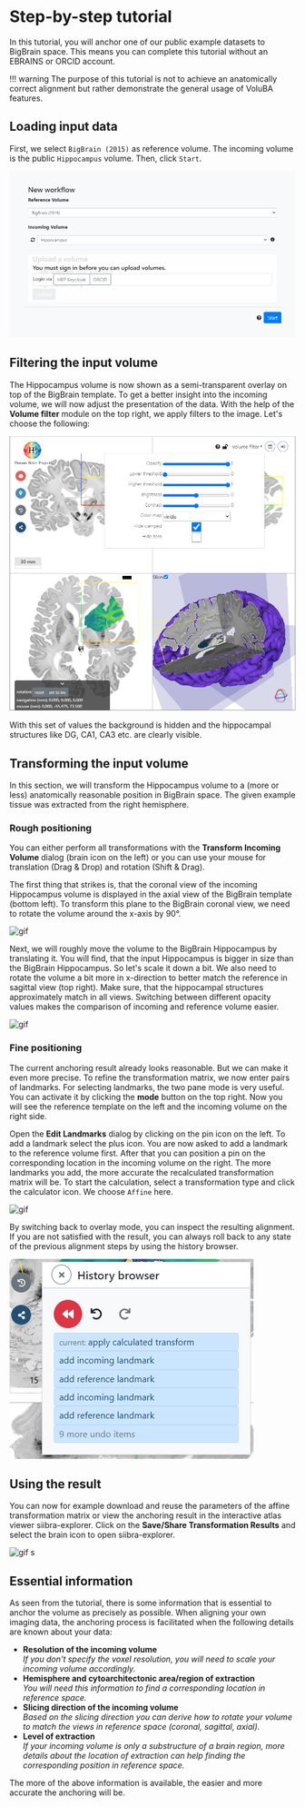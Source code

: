 # Step-by-step tutorial

In this tutorial, you will anchor one of our public example datasets to BigBrain space. This means you can complete this tutorial without an EBRAINS or ORCID account.

!!! warning
    The purpose of this tutorial is not to achieve an anatomically correct alignment but rather demonstrate the general usage of VoluBA features.

## Loading input data

First, we select `BigBrain (2015)` as reference volume. The incoming volume is the public `Hippocampus` volume. Then, click `Start`.

![screenshot](images/tutorial_input.png)

## Filtering the input volume

The Hippocampus volume is now shown as a semi-transparent overlay on top of the BigBrain template. To get a better insight into the incoming volume, we will now adjust the presentation of the data. With the help of the **Volume filter** module on the top right, we apply filters to the image. Let's choose the following:

![screenshot](images/tutorial_filter.png)

With this set of values the background is hidden and the hippocampal structures like DG, CA1, CA3 etc. are clearly visible.

## Transforming the input volume

In this section, we will transform the Hippocampus volume to a (more or less) anatomically reasonable position in BigBrain space. The given example tissue was extracted from the right hemisphere.

### Rough positioning

You can either perform all transformations with the **Transform Incoming Volume** dialog (brain icon on the left) or you can use your mouse for translation (Drag & Drop) and rotation (Shift & Drag).

The first thing that strikes is, that the coronal view of the incoming Hippocampus volume is displayed in the axial view of the BigBrain template (bottom left). To transform this plane to the BigBrain coronal view, we need to rotate the volume around the x-axis by 90°.

![gif](gifs/tutorial_view.gif)

Next, we will roughly move the volume to the BigBrain Hippocampus by translating it. You will find, that the input Hippocampus is bigger in size than the BigBrain Hippocampus. So let's scale it down a bit. We also need to rotate the volume a bit more in x-direction to better match the reference in sagittal view (top right). Make sure, that the hippocampal structures approximately match in all views. Switching between different opacity values makes the comparison of incoming and reference volume easier.

![gif](gifs/tutorial_transform.gif)

### Fine positioning

The current anchoring result already looks reasonable. But we can make it even more precise. To refine the transformation matrix, we now enter pairs of landmarks. For selecting landmarks, the two pane mode is very useful. You can activate it by clicking the **mode** button on the top right. Now you will see the reference template on the left and the incoming volume on the right side.

Open the **Edit Landmarks** dialog by clicking on the pin icon on the left. To add a landmark select the plus icon. You are now asked to add a landmark to the reference volume first. After that you can position a pin on the corresponding location in the incoming volume on the right. The more landmarks you add, the more accurate the recalculated transformation matrix will be. To start the calculation, select a transformation type and click the calculator icon. We choose `Affine` here.

![gif](gifs/tutorial_landmarks.gif)

By switching back to overlay mode, you can inspect the resulting alignment. If you are not satisfied with the result, you can always roll back to any state of the previous alignment steps by using the history browser. 

![snippet](images/tutorial_history.png)

## Using the result

You can now for example download and reuse the parameters of the affine transformation matrix or view the anchoring result in the interactive atlas viewer siibra-explorer. Click on the **Save/Share Transformation Results** and select the brain icon to open siibra-explorer.

![gif](gifs/tutorial_explorer.gif)
s
## Essential information

As seen from the tutorial, there is some information that is essential to anchor the volume as precisely as possible. When aligning your own imaging data, the anchoring process is facilitated when the following details are known about your data:

* **Resolution of the incoming volume**  
_If you don't specify the voxel resolution, you will need to scale your incoming volume accordingly._
* **Hemisphere and cytoarchitectonic area/region of extraction**  
_You will need this information to find a corresponding location in reference space._
* **Slicing direction of the incoming volume**  
_Based on the slicing direction you can derive how to rotate your volume to match the views in reference space (coronal, sagittal, axial)._
* **Level of extraction**  
_If your incoming volume is only a substructure of a brain region, more details about the location of extraction can help finding the corresponding position in reference space._

The more of the above information is available, the easier and more accurate the anchoring will be.
